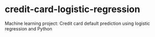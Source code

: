 # credit-card-logistic-regression
Machine learning project: Credit card default prediction using logistic regression and Python
